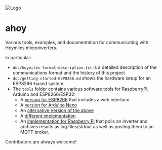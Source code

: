 ![Logo](https://github.com/grindylow/ahoy/blob/main/doc/logo1_small.png?raw=true)

# ahoy
Various tools, examples, and documentation for communicating with Hoymiles microinverters.

In particular:

* `doc/hoymiles-format-description.txt` is a detailed description of the communications format and the history of this project
* `doc/getting-started-ESP8266.md` shows the hardware setup for an ESP8266-based system
* The `tools` folder contains various software tools for RaspberryPi, Arduino and ESP8266/ESP32:
  * A [version for ESP8266](esp8266) that includes a web interface
  * A [version for Arduino Nano](tools/nano/NRF24_SendRcv)
  * An [alternative Version of the above](tools/NRF24_SendRcv)
  * A [different implementation](tools/HoyDtuSim)
  * An [implementation for Raspberry Pi](tools/rpi) that polls an inverter and archives results as log files/stdout as well as posting them to an MQTT broker.

Contributors are always welcome!
